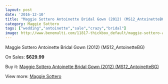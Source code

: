 ```yaml
---
layout: post
date: '2016-12-10'
title: "Maggie Sottero Antoinette Bridal Gown (2012) (MS12_AntoinetteBG)"
category: Maggie Sottero
tags: ["wedding","antoinette","sale","crazy","bridal"]
image: http://www.benemulti.com/11817-thickbox_default/maggie-sottero-antoinette-bridal-gown-2012-ms12antoinettebg.jpg
---
```

Maggie Sottero Antoinette Bridal Gown (2012) (MS12_AntoinetteBG)

On Sales: **$629.99**
<a href="https://www.benemulti.com/en/maggie-sottero/4420-maggie-sottero-antoinette-bridal-gown-2012-ms12antoinettebg.html"><amp-img layout="responsive" width="600" height="600" src="//www.benemulti.com/11817-thickbox_default/maggie-sottero-antoinette-bridal-gown-2012-ms12antoinettebg.jpg" alt="Maggie Sottero Antoinette Bridal Gown (2012) (MS12_AntoinetteBG) 0" /></a>
<a href="https://www.benemulti.com/en/maggie-sottero/4420-maggie-sottero-antoinette-bridal-gown-2012-ms12antoinettebg.html"><amp-img layout="responsive" width="600" height="600" src="//www.benemulti.com/11819-thickbox_default/maggie-sottero-antoinette-bridal-gown-2012-ms12antoinettebg.jpg" alt="Maggie Sottero Antoinette Bridal Gown (2012) (MS12_AntoinetteBG) 1" /></a>
<a href="https://www.benemulti.com/en/maggie-sottero/4420-maggie-sottero-antoinette-bridal-gown-2012-ms12antoinettebg.html"><amp-img layout="responsive" width="600" height="600" src="//www.benemulti.com/11818-thickbox_default/maggie-sottero-antoinette-bridal-gown-2012-ms12antoinettebg.jpg" alt="Maggie Sottero Antoinette Bridal Gown (2012) (MS12_AntoinetteBG) 2" /></a>

Buy it: [Maggie Sottero Antoinette Bridal Gown (2012) (MS12_AntoinetteBG)](https://www.benemulti.com/en/maggie-sottero/4420-maggie-sottero-antoinette-bridal-gown-2012-ms12antoinettebg.html "Maggie Sottero Antoinette Bridal Gown (2012) (MS12_AntoinetteBG)")

View more: [Maggie Sottero](https://www.benemulti.com/en/41-maggie-sottero "Maggie Sottero")